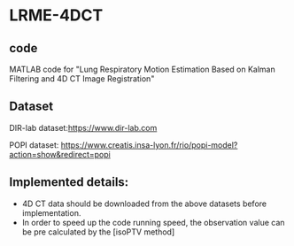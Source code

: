 # LRME-4DCT

## code

MATLAB code for "Lung Respiratory Motion Estimation Based on Kalman Filtering and 4D CT Image Registration"

## Dataset

DIR-lab dataset:https://www.dir-lab.com

POPI dataset: https://www.creatis.insa-lyon.fr/rio/popi-model?action=show&redirect=popi

## Implemented details:

- 4D CT data should be downloaded from the above datasets before implementation.
- In order to speed up the code running speed, the observation value can be pre calculated by the [isoPTV method]
